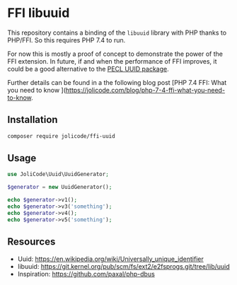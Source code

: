 # FFI libuuid

This repository contains a binding of the `libuuid` library with PHP thanks to PHP/FFI. So this requires PHP 7.4 to run.

For now this is mostly a proof of concept to demonstrate the power of the FFI extension. In future, if and when the performance of FFI improves, it could be a good alternative to the [PECL UUID package](https://pecl.php.net/package/uuid).

Further details can be found in a the following blog post [PHP 7.4 FFI: What you need to know
](https://jolicode.com/blog/php-7-4-ffi-what-you-need-to-know.

## Installation

```bash
composer require jolicode/ffi-uuid
```

## Usage

```php
use JoliCode\Uuid\UuidGenerator;

$generator = new UuidGenerator();

echo $generator->v1();
echo $generator->v3('something');
echo $generator->v4();
echo $generator->v5('something');
```

## Resources

- Uuid: https://en.wikipedia.org/wiki/Universally_unique_identifier
- libuuid: https://git.kernel.org/pub/scm/fs/ext2/e2fsprogs.git/tree/lib/uuid
- Inspiration: https://github.com/paxal/php-dbus
